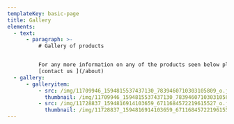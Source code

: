 ```yaml
---
templateKey: basic-page
title: Gallery
elements:
  - text:
      - paragraph: >-
          # Gallery of products


          For any more information on any of the products seen below please
          [contact us ](/about)
  - gallery:
      - galleryitem:
          - src: /img/11709946_1594815537437130_7839460710303105809_o.jpg
            thumbnail: /img/11709946_1594815537437130_7839460710303105809_o.jpg
          - src: /img/11728837_1594816914103659_6711684572219615527_o.jpg
            thumbnail: /img/11728837_1594816914103659_6711684572219615527_o.jpg
---
```


